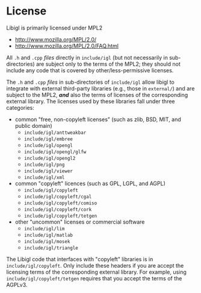# License

Libigl is primarily licensed under MPL2
  - http://www.mozilla.org/MPL/2.0/
  - http://www.mozilla.org/MPL/2.0/FAQ.html

All `.h` and `.cpp` _files_ directly in `include/igl` (but not necessarily in
sub-directories) are subject only to the terms of the MPL2; they should not
include any code that is covered by other/less-permissive licenses.

The `.h` and `.cpp` _files_ in sub-directories of `include/igl` allow libigl to
integrate with external third-party libraries (e.g., those in `external/`) and
are subject to the MPL2, _**and**_ also the terms of licenses of the
corresponding external library.  The licenses used by these libraries fall under
three categories:

- common "free, non-copyleft licenses" (such as zlib, BSD, MIT, and public
  domain)
  - `include/igl/anttweakbar`
  - `include/igl/embree`
  - `include/igl/opengl`
  - `include/igl/opengl/glfw`
  - `include/igl/opengl2`
  - `include/igl/png`
  - `include/igl/viewer`
  - `include/igl/xml`
- common "copyleft" licences (such as GPL, LGPL, and AGPL)
  - `include/igl/copyleft`
  - `include/igl/copyleft/cgal`
  - `include/igl/copyleft/comiso`
  - `include/igl/copyleft/cork`
  - `include/igl/copyleft/tetgen`
- other "uncommon" licenses or commercial software
  - `include/igl/lim`
  - `include/igl/matlab`
  - `include/igl/mosek`
  - `include/igl/triangle`

The Libigl code that interfaces with "copyleft" libraries is in
`include/igl/copyleft`.  Only include these headers if you are accept the
licensing terms of the corresponding external library.  For example, using
`include/igl/copyleft/tetgen` requires that you accept the terms of the AGPLv3.
